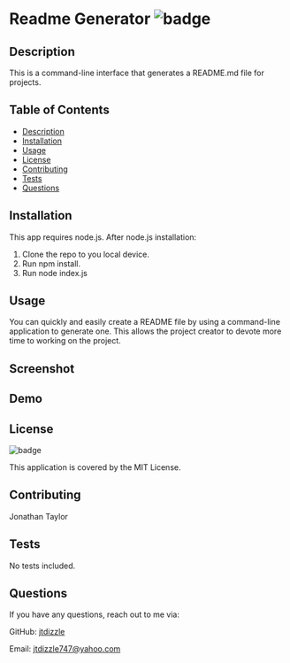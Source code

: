 # Readme Generator ![badge](https://img.shields.io/badge/MIT-license-blue)

## Description

This is a command-line interface that generates a README.md file for projects.

## Table of Contents

- [Description](#description)
- [Installation](#installation)
- [Usage](#usage)
- [License](#license)
- [Contributing](#contributing)
- [Tests](#tests)
- [Questions](#questions)

## Installation

This app requires node.js. After node.js installation:

1. Clone the repo to you local device.
2. Run npm install.
3. Run node index.js

## Usage

You can quickly and easily create a README file by using a command-line application to generate one. This allows the project creator to devote more time to working on the project.

## Screenshot



## Demo


## License

![badge](https://img.shields.io/badge/MIT-license-blue)

This application is covered by the MIT License.

## Contributing

Jonathan Taylor

## Tests

No tests included.

## Questions

If you have any questions, reach out to me via:

GitHub: [jtdizzle](https://github.com/jtdizzle)

Email: [jtdizzle747@yahoo.com](mailto:jtdizzle747@yahoo.com)
